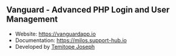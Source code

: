 ## Vanguard - Advanced PHP Login and User Management

- Website: https://vanguardapp.io
- Documentation: https://milos.support-hub.io
- Developed by [Temitope Joseph](https://twitter.com/gr8skills1)